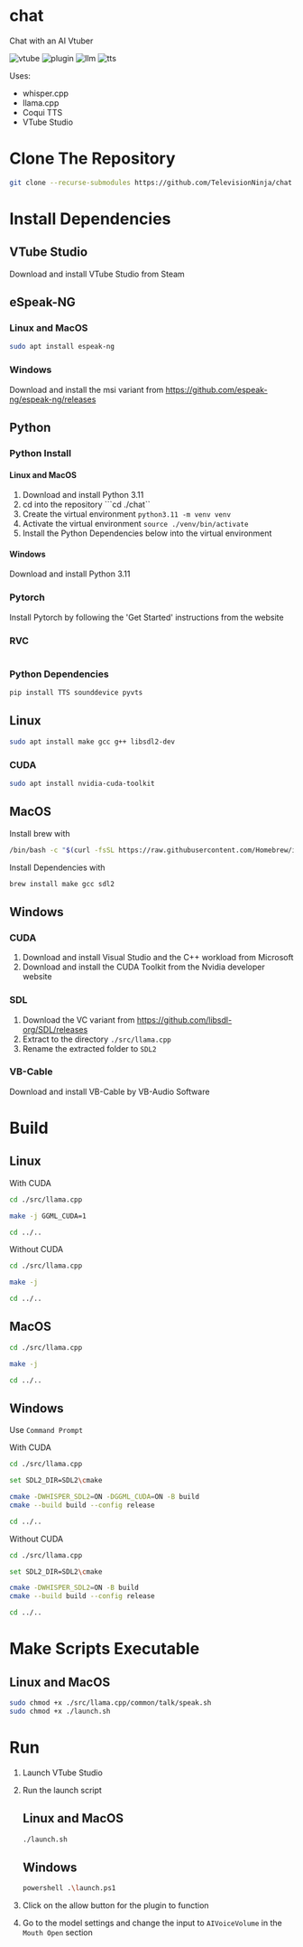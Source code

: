 # chat
Chat with an AI Vtuber

![vtube](./images/vtube.png)
![plugin](./images/plugin.png)
![llm](./images/llm.png)
![tts](./images/tts.png)

Uses:
- whisper.cpp
- llama.cpp
- Coqui TTS
- VTube Studio


# Clone The Repository
```bash
git clone --recurse-submodules https://github.com/TelevisionNinja/chat.git
```


# Install Dependencies

## VTube Studio
Download and install VTube Studio from Steam

## eSpeak-NG
### Linux and MacOS
```bash
sudo apt install espeak-ng
```

### Windows
Download and install the msi variant from https://github.com/espeak-ng/espeak-ng/releases

## Python
### Python Install
#### Linux and MacOS
1. Download and install Python 3.11
2. cd into the repository ```cd ./chat``
3. Create the virtual environment ```python3.11 -m venv venv```
4. Activate the virtual environment ```source ./venv/bin/activate```
5. Install the Python Dependencies below into the virtual environment

#### Windows
Download and install Python 3.11


### Pytorch
Install Pytorch by following the 'Get Started' instructions from the website

### RVC
```bash
```

### Python Dependencies
```bash
pip install TTS sounddevice pyvts
```

## Linux
```bash
sudo apt install make gcc g++ libsdl2-dev
```

### CUDA
```bash
sudo apt install nvidia-cuda-toolkit
```

## MacOS
Install brew with
```bash
/bin/bash -c "$(curl -fsSL https://raw.githubusercontent.com/Homebrew/install/HEAD/install.sh)"
```
Install Dependencies with
```bash
brew install make gcc sdl2
```

## Windows
### CUDA
1. Download and install Visual Studio and the C++ workload from Microsoft
2. Download and install the CUDA Toolkit from the Nvidia developer website

### SDL
1. Download the VC variant from https://github.com/libsdl-org/SDL/releases
2. Extract to the directory ```./src/llama.cpp```
3. Rename the extracted folder to ```SDL2```

### VB-Cable
Download and install VB-Cable by VB-Audio Software


# Build

## Linux
With CUDA
```bash
cd ./src/llama.cpp

make -j GGML_CUDA=1

cd ../..
```

Without CUDA
```bash
cd ./src/llama.cpp

make -j

cd ../..
```

## MacOS
```bash
cd ./src/llama.cpp

make -j

cd ../..
```

## Windows
Use ```Command Prompt```

With CUDA
```bash
cd ./src/llama.cpp

set SDL2_DIR=SDL2\cmake

cmake -DWHISPER_SDL2=ON -DGGML_CUDA=ON -B build
cmake --build build --config release

cd ../..
```

Without CUDA
```bash
cd ./src/llama.cpp

set SDL2_DIR=SDL2\cmake

cmake -DWHISPER_SDL2=ON -B build
cmake --build build --config release

cd ../..
```


# Make Scripts Executable

## Linux and MacOS
```bash
sudo chmod +x ./src/llama.cpp/common/talk/speak.sh
sudo chmod +x ./launch.sh
```


# Run
1. Launch VTube Studio

2. Run the launch script
    ## Linux and MacOS
    ```bash
    ./launch.sh
    ```

    ## Windows
    ```bash
    powershell .\launch.ps1
    ```

3. Click on the allow button for the plugin to function

4. Go to the model settings and change the input to ```AIVoiceVolume``` in the ```Mouth Open``` section
